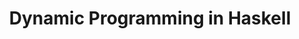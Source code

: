 ---
title: Dynamic Programming in Haskell
url: http://sequence.complete.org/node/263
type: article
tags:
- dynamic programming
doHaskell-type: blog post
dohaskell-year: 2007
---